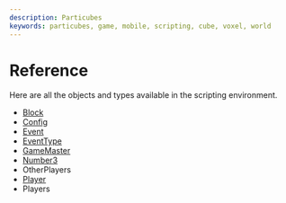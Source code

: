 ```yaml
---
description: Particubes
keywords: particubes, game, mobile, scripting, cube, voxel, world
---
```


# Reference

Here are all the objects and types available in the scripting environment.

- [Block](/reference/Block)
- [Config](/reference/Config)
- [Event](/reference/Event)
- [EventType](/reference/EventType)
- [GameMaster](/reference/GameMaster)
- [Number3](/reference/Number3)
- OtherPlayers
- [Player](/reference/Player)
- Players
